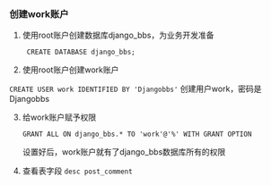 ### 创建work账户

1. 使用root账户创建数据库django_bbs，为业务开发准备

   ` CREATE DATABASE django_bbs;`

2.  使用root账户创建work账户

   `CREATE USER work IDENTIFIED BY 'Djangobbs'` 创建用户work，密码是Djangobbs

3. 给work账户赋予权限

   `GRANT ALL ON django_bbs.* TO 'work'@'%' WITH GRANT OPTION`  

   设置好后，work账户就有了django_bbs数据库所有的权限
   
4.  查看表字段 `desc post_comment`

